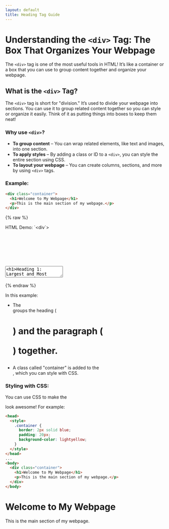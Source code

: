 ```yaml
---
layout: default
title: Heading Tag Guide
---
```


# Understanding the `<div>` Tag: The Box That Organizes Your Webpage

The `<div>` tag is one of the most useful tools in HTML! It’s like a container or a box that you can use to group content together and organize your webpage.

## What is the `<div>` Tag?

The `<div>` tag is short for "division." It’s used to divide your webpage into sections. You can use it to group related content together so you can style or organize it easily. Think of it as putting things into boxes to keep them neat!

### Why use `<div>`?

- **To group content** – You can wrap related elements, like text and images, into one section.
- **To apply styles** – By adding a class or ID to a `<div>`, you can style the entire section using CSS.
- **To layout your webpage** – You can create columns, sections, and more by using `<div>` tags.

### Example:
```html
<div class="container">
  <h1>Welcome to My Webpage</h1>
  <p>This is the main section of my webpage.</p>
</div>
```
{% raw %}
<div class='demo-container'>
  <div class='demo-title'>
    <div>HTML Demo: &#96;&lt;div&#96;&gt;</div>
  </div>
  <div class='code-container'>
    <textarea id="code" name="code">
<h1>Heading 1: Largest and Most Important</h1>
<h2>Heading 2: Slightly Smaller</h2>
<h3>Heading 3: Medium Size</h3>
<h4>Heading 4: Smaller Heading</h4>
<h5>Heading 5: Even Smaller</h5>
<h6>Heading 6: Smallest Heading</h6>
<style>
  h1 {color: red;}
  h2 {color: blue;}
  h3 {color: green;}
  h4 {color: orange;}
  h5 {color: purple;}
  h6 {color: black;}
</style></textarea>
    <iframe id="preview" style=" border: none;"></iframe>
  </div>
</div>

  <script>
    // Initialize CodeMirror
    var editor = CodeMirror.fromTextArea(document.getElementById('code'), {
      mode: 'xml',  // HTML, CSS, and JavaScript combined mode
      lineNumbers: true,  // Show line numbers
      theme: 'dracula',   // Theme of your choice
      matchBrackets: true // Highlight matching brackets
    });
    function updatePreview() {
      var iframe = document.getElementById('preview');
      var content = editor.getValue();  // Get the content from the editor
      var doc = iframe.contentWindow.document;

      // Write content to the iframe
      doc.open();
      doc.write(content);
      doc.close();
    }

    // Update the preview whenever the content in the editor changes
    editor.on('change', function() {
      updatePreview();
    });

    // Initial preview update
    updatePreview();

  </script>

{% endraw %}  

In this example:

- The <div> groups the heading (<h1>) and the paragraph (<p>) together.
- A class called "container" is added to the <div>, which you can style with CSS.

### Styling with CSS:

You can use CSS to make the <div> look awesome! For example:
```html
<head>
  <style>
    .container {
      border: 2px solid blue;
      padding: 20px;
      background-color: lightyellow;
    }
  </style>
</head>
...
<body>
  <div class="container">
    <h1>Welcome to My Webpage</h1>
    <p>This is the main section of my webpage.</p>
  </div>
</body>
```
<h1>Welcome to My Webpage</h1>
<p>This is the main section of my webpage.</p>